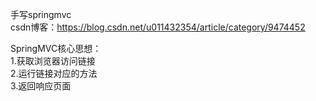 手写springmvc <br/>
csdn博客：https://blog.csdn.net/u011432354/article/category/9474452

SpringMVC核心思想：<br/>
1.获取浏览器访问链接<br/>
2.运行链接对应的方法<br/>
3.返回响应页面
